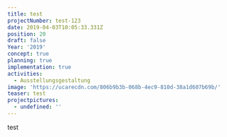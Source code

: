 ```yaml
---
title: test
projectNumber: test-123
date: 2019-04-03T10:05:33.331Z
position: 20
draft: false
Year: '2019'
concept: true
planning: true
implementation: true
activities:
  - Ausstellungsgestaltung
image: 'https://ucarecdn.com/806b9b3b-068b-4ec9-810d-38a1d607b69b/'
teaser: test
projectpictures:
  - undefined: ''
---
```

test
